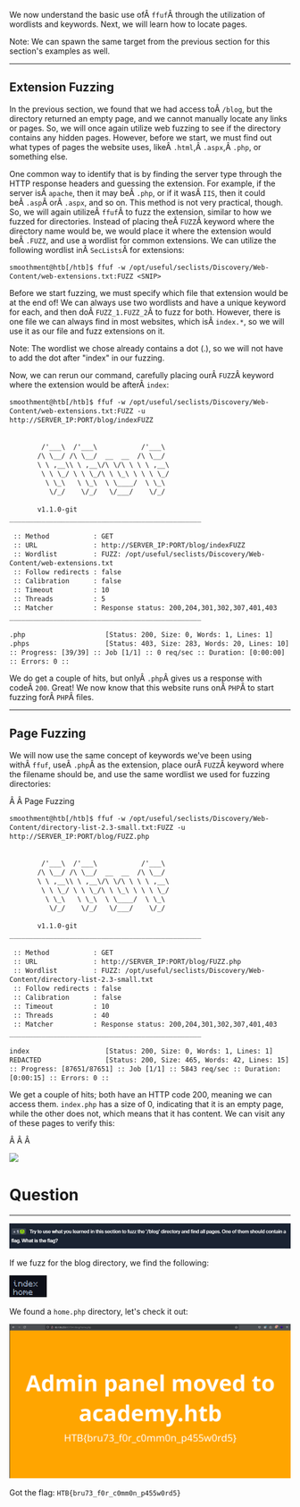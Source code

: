 ﻿---
sticker: lucide//code
---
We now understand the basic use ofÂ `ffuf`Â through the utilization of wordlists and keywords. Next, we will learn how to locate pages.

Note: We can spawn the same target from the previous section for this section's examples as well.

---

## Extension Fuzzing

In the previous section, we found that we had access toÂ `/blog`, but the directory returned an empty page, and we cannot manually locate any links or pages. So, we will once again utilize web fuzzing to see if the directory contains any hidden pages. However, before we start, we must find out what types of pages the website uses, likeÂ `.html`,Â `.aspx`,Â `.php`, or something else.

One common way to identify that is by finding the server type through the HTTP response headers and guessing the extension. For example, if the server isÂ `apache`, then it may beÂ `.php`, or if it wasÂ `IIS`, then it could beÂ `.asp`Â orÂ `.aspx`, and so on. This method is not very practical, though. So, we will again utilizeÂ `ffuf`Â to fuzz the extension, similar to how we fuzzed for directories. Instead of placing theÂ `FUZZ`Â keyword where the directory name would be, we would place it where the extension would beÂ `.FUZZ`, and use a wordlist for common extensions. We can utilize the following wordlist inÂ `SecLists`Â for extensions:


```shell-session
smoothment@htb[/htb]$ ffuf -w /opt/useful/seclists/Discovery/Web-Content/web-extensions.txt:FUZZ <SNIP>
```

Before we start fuzzing, we must specify which file that extension would be at the end of! We can always use two wordlists and have a unique keyword for each, and then doÂ `FUZZ_1.FUZZ_2`Â to fuzz for both. However, there is one file we can always find in most websites, which isÂ `index.*`, so we will use it as our file and fuzz extensions on it.

Note: The wordlist we chose already contains a dot (.), so we will not have to add the dot after "index" in our fuzzing.

Now, we can rerun our command, carefully placing ourÂ `FUZZ`Â keyword where the extension would be afterÂ `index`:


```shell-session
smoothment@htb[/htb]$ ffuf -w /opt/useful/seclists/Discovery/Web-Content/web-extensions.txt:FUZZ -u http://SERVER_IP:PORT/blog/indexFUZZ


        /'___\  /'___\           /'___\       
       /\ \__/ /\ \__/  __  __  /\ \__/       
       \ \ ,__\\ \ ,__\/\ \/\ \ \ \ ,__\      
        \ \ \_/ \ \ \_/\ \ \_\ \ \ \ \_/      
         \ \_\   \ \_\  \ \____/  \ \_\       
          \/_/    \/_/   \/___/    \/_/       

       v1.1.0-git
________________________________________________

 :: Method           : GET
 :: URL              : http://SERVER_IP:PORT/blog/indexFUZZ
 :: Wordlist         : FUZZ: /opt/useful/seclists/Discovery/Web-Content/web-extensions.txt
 :: Follow redirects : false
 :: Calibration      : false
 :: Timeout          : 10
 :: Threads          : 5
 :: Matcher          : Response status: 200,204,301,302,307,401,403
________________________________________________

.php                    [Status: 200, Size: 0, Words: 1, Lines: 1]
.phps                   [Status: 403, Size: 283, Words: 20, Lines: 10]
:: Progress: [39/39] :: Job [1/1] :: 0 req/sec :: Duration: [0:00:00] :: Errors: 0 ::
```

We do get a couple of hits, but onlyÂ `.php`Â gives us a response with codeÂ `200`. Great! We now know that this website runs onÂ `PHP`Â to start fuzzing forÂ `PHP`Â files.

---

## Page Fuzzing

We will now use the same concept of keywords we've been using withÂ `ffuf`, useÂ `.php`Â as the extension, place ourÂ `FUZZ`Â keyword where the filename should be, and use the same wordlist we used for fuzzing directories:

Â Â Page Fuzzing
```shell-session
smoothment@htb[/htb]$ ffuf -w /opt/useful/seclists/Discovery/Web-Content/directory-list-2.3-small.txt:FUZZ -u http://SERVER_IP:PORT/blog/FUZZ.php


        /'___\  /'___\           /'___\       
       /\ \__/ /\ \__/  __  __  /\ \__/       
       \ \ ,__\\ \ ,__\/\ \/\ \ \ \ ,__\      
        \ \ \_/ \ \ \_/\ \ \_\ \ \ \ \_/      
         \ \_\   \ \_\  \ \____/  \ \_\       
          \/_/    \/_/   \/___/    \/_/       

       v1.1.0-git
________________________________________________

 :: Method           : GET
 :: URL              : http://SERVER_IP:PORT/blog/FUZZ.php
 :: Wordlist         : FUZZ: /opt/useful/seclists/Discovery/Web-Content/directory-list-2.3-small.txt
 :: Follow redirects : false
 :: Calibration      : false
 :: Timeout          : 10
 :: Threads          : 40
 :: Matcher          : Response status: 200,204,301,302,307,401,403
________________________________________________

index                   [Status: 200, Size: 0, Words: 1, Lines: 1]
REDACTED                [Status: 200, Size: 465, Words: 42, Lines: 15]
:: Progress: [87651/87651] :: Job [1/1] :: 5843 req/sec :: Duration: [0:00:15] :: Errors: 0 ::
```

We get a couple of hits; both have an HTTP code 200, meaning we can access them. `index.php` has a size of 0, indicating that it is an empty page, while the other does not, which means that it has content. We can visit any of these pages to verify this:

Â Â Â 

![](https://academy.hackthebox.com/storage/modules/54/web_fnb_login.jpg)


# Question
---

![Pasted image 20250129143449.png](../../../../IMAGES/Pasted%20image%2020250129143449.png)

If we fuzz for the blog directory, we find the following:

![Pasted image 20250129143734.png](../../../../IMAGES/Pasted%20image%2020250129143734.png)

We found a `home.php` directory, let's check it out:

![Pasted image 20250129143814.png](../../../../IMAGES/Pasted%20image%2020250129143814.png)

Got the flag: `HTB{bru73_f0r_c0mm0n_p455w0rd5}`



